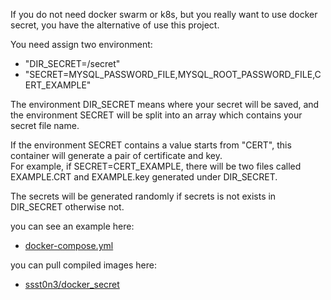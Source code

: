If you do not need docker swarm or k8s, but you really want to use docker secret, you have the alternative of use this project. 

You need assign two environment:
- "DIR_SECRET=/secret"
- "SECRET=MYSQL_PASSWORD_FILE,MYSQL_ROOT_PASSWORD_FILE,CERT_EXAMPLE"

The environment DIR_SECRET means where your secret will be saved, 
and the environment SECRET will be split into an array which contains your secret file name. 

If the environment SECRET contains a value starts from "CERT", this container will generate a pair of certificate and key.  
For example, if SECRET=CERT_EXAMPLE, there will be two files called EXAMPLE.CRT and EXAMPLE.key generated under DIR_SECRET.

The secrets will be generated randomly if secrets is not exists in DIR_SECRET otherwise not.

you can see an example here:
* [docker-compose.yml](https://github.com/ssst0n3/docker_secret/blob/master/docker-compose.yml)

you can pull compiled images here: 
* [ssst0n3/docker_secret](https://hub.docker.com/repository/docker/ssst0n3/docker_secret/general)
